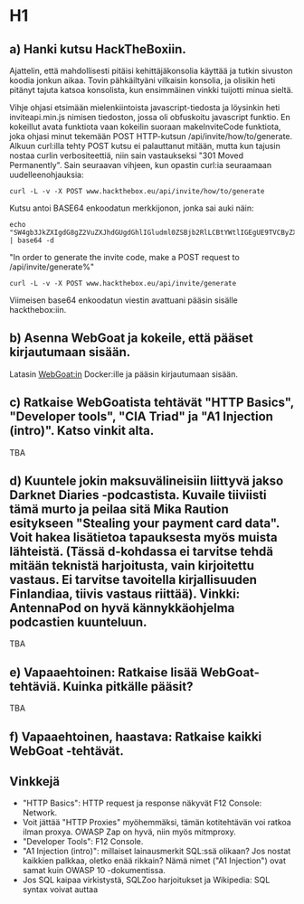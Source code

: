 # H1

## a) Hanki kutsu HackTheBoxiin.

Ajattelin, että mahdollisesti pitäisi kehittäjäkonsolia käyttää ja tutkin sivuston koodia jonkun aikaa. Tovin pähkäiltyäni vilkaisin konsolia, ja olisikin heti pitänyt tajuta katsoa konsolista, kun ensimmäinen vinkki tuijotti minua sieltä.

Vihje ohjasi etsimään mielenkiintoista javascript-tiedosta ja löysinkin heti inviteapi.min.js nimisen tiedoston, jossa oli obfuskoitu javascript funktio. En kokeillut avata funktiota vaan kokeilin suoraan makeInviteCode funktiota, joka ohjasi minut tekemään POST HTTP-kutsun /api/invite/how/to/generate. Alkuun curl:illa tehty POST kutsu ei palauttanut mitään, mutta kun tajusin nostaa curlin verbositeettiä, niin sain vastaukseksi "301 Moved Permanently". Sain seuraavan vihjeen, kun opastin curl:ia seuraamaan uudelleenohjauksia:

    curl -L -v -X POST www.hackthebox.eu/api/invite/how/to/generate

Kutsu antoi BASE64 enkoodatun merkkijonon, jonka sai auki näin:

    echo "SW4gb3JkZXIgdG8gZ2VuZXJhdGUgdGhlIGludml0ZSBjb2RlLCBtYWtlIGEgUE9TVCByZXF1ZXN0IHRvIC9hcGkvaW52aXRlL2dlbmVyYXRl" | base64 -d

"In order to generate the invite code, make a POST request to /api/invite/generate%"

    curl -L -v -X POST www.hackthebox.eu/api/invite/generate

Viimeisen base64 enkoodatun viestin avattuani pääsin sisälle hackthebox:iin.

## b) Asenna WebGoat ja kokeile, että pääset kirjautumaan sisään.

Latasin [WebGoat:in](https://hub.docker.com/r/webgoat/webgoat-8.0/) Docker:ille ja pääsin kirjautumaan sisään.

## c) Ratkaise WebGoatista tehtävät "HTTP Basics", "Developer tools", "CIA Triad" ja "A1 Injection (intro)". Katso vinkit alta.

TBA

## d) Kuuntele jokin maksuvälineisiin liittyvä jakso Darknet Diaries -podcastista. Kuvaile tiiviisti tämä murto ja peilaa sitä Mika Raution esitykseen "Stealing your payment card data". Voit hakea lisätietoa tapauksesta myös muista lähteistä. (Tässä d-kohdassa ei tarvitse tehdä mitään teknistä harjoitusta, vain kirjoitettu vastaus. Ei tarvitse tavoitella kirjallisuuden Finlandiaa, tiivis vastaus riittää). Vinkki: AntennaPod on hyvä kännykkäohjelma podcastien kuunteluun.

TBA

## e) Vapaaehtoinen: Ratkaise lisää WebGoat-tehtäviä. Kuinka pitkälle pääsit?

TBA

## f) Vapaaehtoinen, haastava: Ratkaise kaikki WebGoat -tehtävät.

## Vinkkejä

- "HTTP Basics": HTTP request ja response näkyvät F12 Console: Network.
- Voit jättää "HTTP Proxies" myöhemmäksi, tämän kotitehtävän voi ratkoa ilman proxya. OWASP Zap on hyvä, niin myös mitmproxy.
- "Developer Tools": F12 Console.
- "A1 Injection (intro)": millaiset lainausmerkit SQL:ssä olikaan? Jos nostat kaikkien palkkaa, oletko enää rikkain? Nämä nimet ("A1 Injection") ovat samat kuin OWASP 10 -dokumentissa.
- Jos SQL kaipaa virkistystä, SQLZoo harjoitukset ja Wikipedia: SQL syntax voivat auttaa
